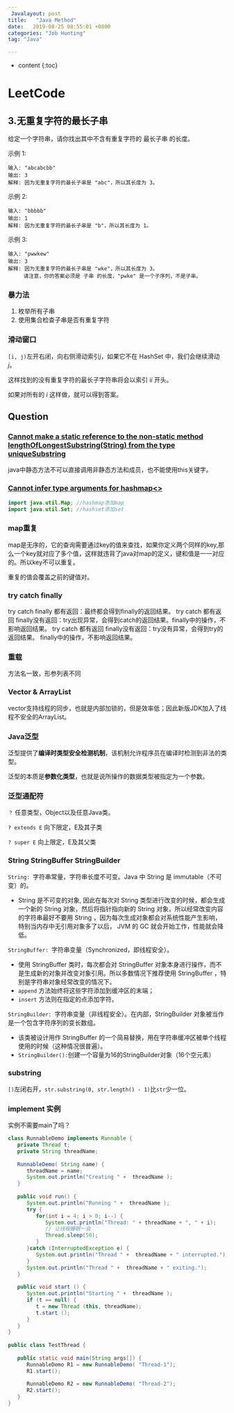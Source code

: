 ```yaml
---
 Javalayout: post
title:   "Java Method"
date:   2019-08-25 08:55:01 +0800
categories: "Job Hunting"
tag: "Java"

---
```


* content
{:toc}




# LeetCode

## 3.无重复字符的最长子串

给定一个字符串，请你找出其中不含有重复字符的 最长子串 的长度。

示例 1:

```plain
输入: "abcabcbb"
输出: 3 
解释: 因为无重复字符的最长子串是 "abc"，所以其长度为 3。
```

示例 2:

```plain
输入: "bbbbb"
输出: 1
解释: 因为无重复字符的最长子串是 "b"，所以其长度为 1。
```

示例 3:

```plain
输入: "pwwkew"
输出: 3
解释: 因为无重复字符的最长子串是 "wke"，所以其长度为 3。
     请注意，你的答案必须是 子串 的长度，"pwke" 是一个子序列，不是子串。
```

### 暴力法

1. 枚举所有子串
2. 使用集合检查子串是否有重复字符

### 滑动窗口

`[i, j)`左开右闭，向右侧滑动索引*j*，如果它不在 HashSet 中，我们会继续滑动 *j*。

这样找到的没有重复字符的最长子字符串将会以索引 i*i* 开头。

如果对所有的 *i* 这样做，就可以得到答案。



## 



## Question

### [Cannot make a static reference to the non-static method lengthOfLongestSubstring(String) from the type uniqueSubstring](https://stackoverflow.com/questions/11491750/cannot-make-a-static-reference-to-the-non-static-method-fxnint-from-the-type-t)

java中静态方法不可以直接调用非静态方法和成员，也不能使用this关键字。

### [Cannot infer type arguments for hashmap<>](https://stackoverflow.com/questions/47449635/cannot-infer-type-arguments-for-hashmap)

```java
import java.util.Map; //hashmap添加map
import java.util.Set; //hashset添加set
```

### map重复

map是无序的，它的查询需要通过key的值来查找，如果你定义两个同样的key,那么一个key就对应了多个值，这样就违背了java对map的定义，键和值是一一对应的。所以key不可以重复。

重复的值会覆盖之前的键值对。

### try catch finally

try catch finally 都有返回：最终都会得到finally的返回结果。
try catch 都有返回 finally没有返回：try出现异常，会得到catch的返回结果。finally中的操作，不影响返回结果。
try catch 都有返回 finally没有返回：try没有异常，会得到try的返回结果。  finally中的操作，不影响返回结果。

### 重载

方法名一致，形参列表不同

### Vector & ArrayList

vector支持线程的同步，也就是内部加锁的，但是效率低；因此新版JDK加入了线程不安全的ArrayList。

### Java泛型

泛型提供了**编译时类型安全检测机制**，该机制允许程序员在编译时检测到非法的类型。

泛型的本质是**参数化类型**，也就是说所操作的数据类型被指定为一个参数。

### 泛型通配符

`？` 任意类型，Object以及任意Java类。

`? extends E` 向下限定，E及其子类

`? super E` 向上限定，E及其父类

### String StringBuffer StringBuilder

`String: `字符串常量，字符串长度不可变。Java 中 String 是 immutable（不可变）的。

* String 是不可变的对象, 因此在每次对 String 类型进行改变的时候，都会生成一个新的 String 对象，然后将指针指向新的 String 对象，所以经常改变内容的字符串最好不要用 String ，因为每次生成对象都会对系统性能产生影响，特别当内存中无引用对象多了以后， JVM 的 GC 就会开始工作，性能就会降低。

`StringBuffer: `字符串变量（Synchronized，即线程安全）。

* 使用 StringBuffer 类时，每次都会对 StringBuffer 对象本身进行操作，而不是生成新的对象并改变对象引用。所以多数情况下推荐使用 StringBuffer ，特别是字符串对象经常改变的情况下。
* `append` 方法始终将这些字符添加到缓冲区的末端；
* `insert` 方法则在指定的点添加字符。

`StringBuilder: `字符串变量（非线程安全）。在内部，StringBuilder 对象被当作是一个包含字符序列的变长数组。

* 该类被设计用作 StringBuffer 的一个简易替换，用在字符串缓冲区被单个线程使用的时候（这种情况很普遍）。
* `StringBuilder():`创建一个容量为16的StringBuilder对象（16个空元素）

### substring

`[)`左闭右开，`str.substring(0, str.length() - 1)`比`str`少一位。

### implement 实例

实例不需要main了吗？

```java
class RunnableDemo implements Runnable {
   private Thread t;
   private String threadName;
   
   RunnableDemo( String name) {
      threadName = name;
      System.out.println("Creating " +  threadName );
   }
   
   public void run() {
      System.out.println("Running " +  threadName );
      try {
         for(int i = 4; i > 0; i--) {
            System.out.println("Thread: " + threadName + ", " + i);
            // 让线程睡眠一会
            Thread.sleep(50);
         }
      }catch (InterruptedException e) {
         System.out.println("Thread " +  threadName + " interrupted.");
      }
      System.out.println("Thread " +  threadName + " exiting.");
   }
   
   public void start () {
      System.out.println("Starting " +  threadName );
      if (t == null) {
         t = new Thread (this, threadName);
         t.start ();
      }
   }
}
 
public class TestThread {
 
   public static void main(String args[]) {
      RunnableDemo R1 = new RunnableDemo( "Thread-1");
      R1.start();
      
      RunnableDemo R2 = new RunnableDemo( "Thread-2");
      R2.start();
   }   
}
```

